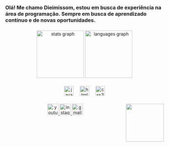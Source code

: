 <h3 align="left">Olá! Me chamo Dieimissom, estou em busca de experiência na área de programação. Sempre em busca de aprendizado contínuo e de novas oportunidades.</h3>

###

<div align="center">
  <img src="https://github-readme-stats.vercel.app/api?username=zmining&hide_title=false&hide_rank=false&show_icons=true&include_all_commits=true&count_private=true&disable_animations=false&theme=bear&locale=en&hide_border=false" height="150" alt="stats graph"  />
  <img src="https://github-readme-stats.vercel.app/api/top-langs?username=zmining&locale=en&hide_title=false&layout=compact&card_width=320&langs_count=5&theme=bear&hide_border=false" height="150" alt="languages graph"  />
</div>

###

<div align="center">
  <img src="https://cdn.jsdelivr.net/gh/devicons/devicon/icons/javascript/javascript-original.svg" height="30" alt="javascript logo"  />
  <img width="12" />
  <img src="https://cdn.jsdelivr.net/gh/devicons/devicon/icons/html5/html5-original.svg" height="30" alt="html5 logo"  />
  <img width="12" />
  <img src="https://cdn.jsdelivr.net/gh/devicons/devicon/icons/css3/css3-original.svg" height="30" alt="css3 logo"  />
</div>

###

<img align="right" height="120" src="https://media.giphy.com/media/v1.Y2lkPTc5MGI3NjExdXVqYnZ4cjRpbDJ0amNncTZhYzBobTF3N282NnJqeWZqamhjam1zbiZlcD12MV9pbnRlcm5hbF9naWZfYnlfaWQmY3Q9cw/9t4VpnLoHtAd8uFb82/giphy.gif"  />

###

<div align="center">
  <a href="https://www.youtube.com/@zmining859" target="_blank">
    <img src="https://img.shields.io/static/v1?message=Youtube&logo=youtube&label=&color=FF0000&logoColor=white&labelColor=&style=for-the-badge" height="35" alt="youtube logo"  />
  </a>
  <a href="https://instagram.com/zmining_" target="_blank">
    <img src="https://img.shields.io/static/v1?message=Instagram&logo=instagram&label=&color=E4405F&logoColor=white&labelColor=&style=for-the-badge" height="35" alt="instagram logo"  />
  </a>
  <a href="mailto:dieimissom2007@gmail.com" target="_blank">
    <img src="https://img.shields.io/static/v1?message=Gmail&logo=gmail&label=&color=D14836&logoColor=white&labelColor=&style=for-the-badge" height="35" alt="gmail logo"  />
  </a>
</div>

###
